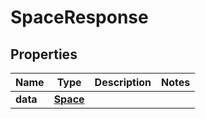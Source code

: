 

# SpaceResponse

## Properties

Name | Type | Description | Notes
------------ | ------------- | ------------- | -------------
**data** | [**Space**](Space.md) |  | 



